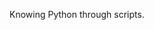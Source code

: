 <!--
https://intranet.hbtn.io/projects/231
Project: 0x00. Python - Hello, World
 -->
Knowing Python through scripts.
